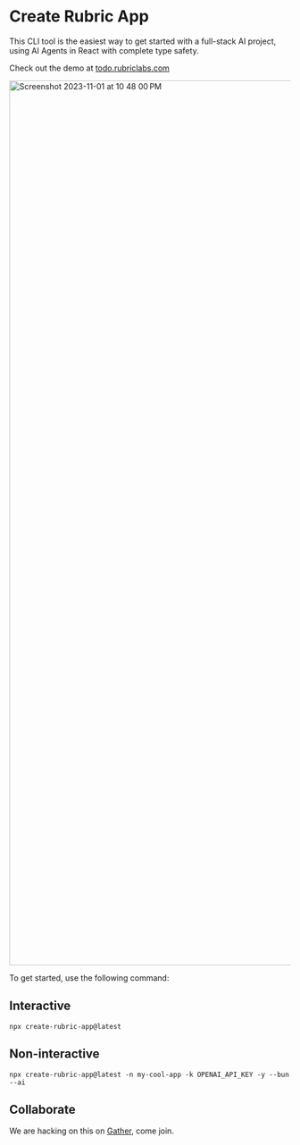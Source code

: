 # Create Rubric App

This CLI tool is the easiest way to get started with a full-stack AI project, using AI Agents in React with complete type safety.

Check out the demo at [todo.rubriclabs.com](https://todo.rubriclabs.com)

<img width="1585" alt="Screenshot 2023-11-01 at 10 48 00 PM" src="https://github.com/RubricLab/create-rubric-app/assets/36115192/ce4e4b69-a9a8-4e1a-a056-f815a75c587a">

To get started, use the following command:

## Interactive

`npx create-rubric-app@latest`

## Non-interactive

`npx create-rubric-app@latest -n my-cool-app -k OPENAI_API_KEY -y --bun --ai`

## Collaborate

We are hacking on this on [Gather](https://island.rubriclabs.com), come join.
